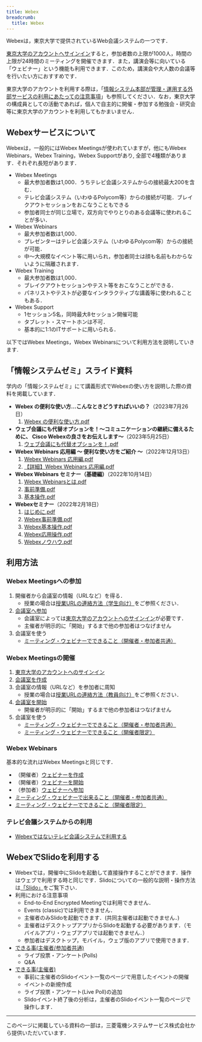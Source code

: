 ```yaml
---
title: Webex
breadcrumb:
  title: Webex
---
```


Webexは，東京大学で提供されているWeb会議システムの一つです．

[東京大学のアカウントへサインイン](signin)すると，参加者数の上限が1000人，時間の上限が24時間のミーティングを開催できます．また，講演会等に向いている「ウェビナー」という機能も利用できます．このため，講演会や大人数の会議等を行いたい方におすすめです．

東京大学のアカウントを利用する際は，「[情報システム本部が管理・運用する外部サービスの利用にあたっての注意事項](/docs/dics-terms)」も参照してください．なお，東京大学の構成員としての活動であれば，個人で自主的に開催・参加する勉強会・研究会等に東京大学のアカウントを利用してもかまいません．

## Webexサービスについて

Webexは，一般的にはWebex Meetingsが使われていますが，他にもWebex Webinars，Webex Training，Webex Supportがあり, 全部で4種類があります．それぞれ長短があります．

* Webex Meetings
	* 最大参加者数は1,000．うちテレビ会議システムからの接続最大200を含む．
	* テレビ会議システム（いわゆるPolycom等）からの接続が可能．ブレイクアウトセッションをおこなうこともできる
	* 参加者同士が同じ立場で，双方向でやりとりのある会議等に使われることが多い．
* Webex Webinars
	* 最大参加者数は1,000．
	* プレゼンターはテレビ会議システム（いわゆるPolycom等）からの接続が可能．
	* 中～大規模なイベント等に用いられ，参加者同士は顔も名前もわからないように隔離されます．
* Webex Training
	* 最大参加者数は1,000．
	* ブレイクアウトセッションやテスト等をおこなうことができる．
	* パネリストやテストが必要なインタラクティブな講義等に使われることもある．
* Webex Support
	* 1セッション5名，同時最大8セッション開催可能
	* タブレット・スマートホンは不可．
	* 基本的に1:1のITサポートに用いられる．

以下ではWebex Meetings，Webex Webinarsについて利用方法を説明していきます.

## 「情報システムゼミ」スライド資料

学内の「情報システムゼミ」にて講義形式でWebexの使い方を説明した際の資料を掲載しています．

- **Webex の便利な使い方…こんなときどうすればいいの？**（2023年7月26日）
    1. [Webex の便利な使い方.pdf](pdf/20230726_Seminar.pdf)
- **ウェブ会議にも代替オプションを！～コミュニケーションの継続に備えるために、 Cisco Webexの良さをお伝えします～**（2023年5月25日）
    1. [ウェブ会議にも代替オプションを！.pdf](pdf/20230525_Seminar.pdf)
- **Webex Webinars 応用編 ～ 便利な使い方をご紹介 ～**（2022年12月13日）
    1. [Webex Webinars 応用編.pdf](pdf/20221213_Seminar.pdf)
    1. [【詳細】Webex Webinars 応用編.pdf](pdf/20221213_Seminar_detailed.pdf)
- **Webex Webinars セミナー（基礎編）**（2022年10月14日）
    1. [Webex Webinarsとは.pdf](pdf/20221014_Seminar_1_Intro.pdf)
    1. [事前準備.pdf](pdf/20221014_Seminar_2_Prep.pdf)
    1. [基本操作.pdf](pdf/20221014_Seminar_3_Basic.pdf)
- **Webexセミナー**（2022年2月18日）
    1. [はじめに.pdf](pdf/20220218_Seminar_1_Intro.pdf)
    1. [Webex事前準備.pdf](pdf/20220218_Seminar_2_Prep.pdf)
    1. [Webex基本操作.pdf](pdf/20220218_Seminar_3_Basic.pdf)
    1. [Webex応用操作.pdf](pdf/20220218_Seminar_4_Advanced.pdf)
    1. [Webexノウハウ.pdf](pdf/20220218_Seminar_5_Tips.pdf)

## 利用方法

### Webex Meetingsへの参加

1. 開催者から会議室の情報（URLなど）を得る．
    - 授業の場合は[授業URLの連絡方法（学生向け）](/oc/url)をご参照ください．
1. [会議室へ参加](join_meeting)
	- 会議室によっては[東京大学のアカウントへのサインイン](signin)が必要です．
	- 主催者が明示的に「開始」するまで他の参加者はつなげません
1. 会議室を使う
	* [ミーティング・ウェビナーでできること（開催者・参加者共通）](do_webex)

### Webex Meetingsの開催

1. [東京大学のアカウントへのサインイン](signin)
1. [会議室を作成](create_meeting)
1. 会議室の情報（URLなど）を参加者に周知
    - 授業の場合は[授業URLの連絡方法（教員向け）](/faculty_members/url)をご参照ください．
1. [会議室を開始](open_meeting)
	* 開催者が明示的に「開始」するまで他の参加者はつなげません
1. 会議室を使う
	* [ミーティング・ウェビナーでできること（開催者・参加者共通）](do_webex)
	* [ミーティング・ウェビナーでできること（開催者限定）](do_webex_host)

### Webex Webinars

基本的な流れはWebex Meetingsと同じです．

- （開催者）[ウェビナーを作成](create_events)
- （開催者）[ウェビナーを開始](open_events)
- （参加者）[ウェビナーへ参加](join_events)
- [ミーティング・ウェビナーで出来ること（開催者・参加者共通）](do_webex)
- [ミーティング・ウェビナーでできること（開催者限定）](do_webex_host)

### テレビ会議システムからの利用

- [Webexではないテレビ会議システムで利用する](do_webex_vc)


## WebexでSlidoを利用する

- Webexでは，開催中にSlidoを起動して直接操作することができます．操作はウェブで利用する時と同じです．Slidoについての一般的な説明・操作方法は[「Slido」](/slido/)をご覧下さい．
- 利用における注意事項
	- End-to-End Encrypted Meetingでは利用できません．
	- Events (classic)では利用できません．
	- 主催者のみSlidoを起動できます．(共同主催者は起動できません．)
	- 主催者はデスクトップアプリからSlidoを起動する必要があります．（モバイルアプリ・ウェブアプリでは起動できません．）
	- 参加者はデスクトップ，モバイル，ウェブ版のアプリで使用できます．
- [できる事(主催者/参加者共通)](do_webex#slidoを操作する)
	- ライブ投票・アンケート(Polls)
	- Q&A
- [できる事(主催者)](do_webex_host#slidoを起動する)
	- 事前に主催者のSlidoイベント一覧のページで用意したイベントの開催
	- イベントの新規作成
	- ライブ投票・アンケート(Live Poll)の追加
	- Slidoイベント終了後の分析は，主催者のSlidoイベント一覧のページで操作します．

---

このページに掲載している資料の一部は，三菱電機システムサービス株式会社から提供いただいています．

